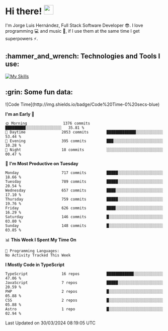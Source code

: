 <h1 align="left">
 <abc>
  <br>Hi there! <img src="https://user-images.githubusercontent.com/42378118/110234147-e3259600-7f4e-11eb-95be-0c4047144dea.gif" width="30"><br>
 </abc>
</h1>

I'm Jorge Luis Hernández, Full Stack Software Developer :sunglasses:. I love programming :computer: and music :musical_score:, if I use them at the same time I get superpowers :zap:. 


<h2 align="left">:hammer_and_wrench: Technologies and Tools I use:</h2>

[![My Skills](https://skillicons.dev/icons?i=js,ts,html,css,py,vue,react,next,nest,postgres,mysql)](https://skillicons.dev)

<h2 align="left">:grin: Some fun data:</h2>
<!--START_SECTION:waka-->
![Code Time](http://img.shields.io/badge/Code%20Time-0%20secs-blue)

**I'm an Early 🐤** 

```text
🌞 Morning                1376 commits        █████████░░░░░░░░░░░░░░░░   35.81 % 
🌆 Daytime                2053 commits        █████████████░░░░░░░░░░░░   53.44 % 
🌃 Evening                395 commits         ███░░░░░░░░░░░░░░░░░░░░░░   10.28 % 
🌙 Night                  18 commits          ░░░░░░░░░░░░░░░░░░░░░░░░░   00.47 % 
```
📅 **I'm Most Productive on Tuesday** 

```text
Monday                   717 commits         █████░░░░░░░░░░░░░░░░░░░░   18.66 % 
Tuesday                  789 commits         █████░░░░░░░░░░░░░░░░░░░░   20.54 % 
Wednesday                657 commits         ████░░░░░░░░░░░░░░░░░░░░░   17.10 % 
Thursday                 759 commits         █████░░░░░░░░░░░░░░░░░░░░   19.76 % 
Friday                   626 commits         ████░░░░░░░░░░░░░░░░░░░░░   16.29 % 
Saturday                 146 commits         █░░░░░░░░░░░░░░░░░░░░░░░░   03.80 % 
Sunday                   148 commits         █░░░░░░░░░░░░░░░░░░░░░░░░   03.85 % 
```


📊 **This Week I Spent My Time On** 

```text
💬 Programming Languages: 
No Activity Tracked This Week
```

**I Mostly Code in TypeScript** 

```text
TypeScript               16 repos            ████████████░░░░░░░░░░░░░   47.06 % 
JavaScript               7 repos             █████░░░░░░░░░░░░░░░░░░░░   20.59 % 
PHP                      2 repos             █░░░░░░░░░░░░░░░░░░░░░░░░   05.88 % 
CSS                      2 repos             █░░░░░░░░░░░░░░░░░░░░░░░░   05.88 % 
Astro                    1 repo              █░░░░░░░░░░░░░░░░░░░░░░░░   02.94 % 
```




 Last Updated on 30/03/2024 08:19:05 UTC
<!--END_SECTION:waka-->
